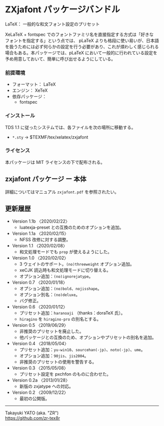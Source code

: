 ZXjafont パッケージバンドル
===========================

LaTeX： 一般的な和文フォント設定のプリセット

XeLaTeX + fontspec でのフォントファミリ名を直接指定する方式は「好きな
フォントを指定する」という点では、 pLaTeX よりも格段に使い易いが、日本語
を扱うためには必ず何らかの設定を行う必要があり、これが煩わしく感じられる
場合もある。本パッケージでは、pLaTeX において一般的に行われている設定を
予め用意しておいて、簡単に呼び出せるようにしている。

### 前提環境

  * フォーマット： LaTeX
  * エンジン： XeTeX
  * 依存パッケージ：
      - fontspec

### インストール

TDS 1.1 に従ったシステムでは、各ファイルを次の場所に移動する。

  - `*.sty`   → $TEXMF/tex/xelatex/zxjafont

### ライセンス

本パッケージは MIT ライセンスの下で配布される。


zxjafont パッケージ ー 本体
---------------------------

詳細についてはマニュアル `zxjafont.pdf` を参照されたい。


更新履歴
--------

  * Version 1.1b 〈2020/02/22〉
      - luatexja-preset との互換のためのオプションを追加。
  * Version 1.1a 〈2020/02/15〉
      - NFSS 改修に対する調整。
  * Version 1.1  〈2020/02/08〉
      - 和文処理モードでも `prop` が使えるようにした。
  * Version 1.0  〈2020/02/02〉
      - 3 ウェイトのサポート。`(no)threeweight` オプション追加。
      - xeCJK 読込時も和文処理モードに切り替える。
      - オプション追加：`(no)ignorejatype`。
  * Version 0.7  〈2020/01/18〉
      - オプション追加：`(no)bold`、`nojisshape`。
      - オプション別名：`(no)deluxe`。
      - バグ修正。
  * Version 0.6  〈2020/01/12〉
      - プリセット追加：`haranoaji` （thanks：doraTeX 氏）。
      - `hiragino` を `hiragino-pro` の別名とする。
  * Version 0.5  〈2019/06/29〉
      - 非推奨のプリセットを廃止した。
      - 他パッケージとの互換のため、オプションやプリセットの別名を追加。
  * Version 0.4  〈2018/05/04〉
      - プリセット追加：`yu-win10`、`sourcehan(-jp)`、`noto(-jp)`、`ume`。
      - オプション追加：`90jis`、`jis2004`。
      - 非推奨のプリセットの使用を警告する。
  * Version 0.3  〈2015/05/08〉
      - プリセット設定を pxchfon のものに合わせた。
  * Version 0.2a 〈2013/01/28〉
      - 新版の zxjatype への対応。
  * Version 0.2  〈2009/12/22〉
      - 最初の公開版。

--------------------
Takayuki YATO (aka. "ZR")  
https://github.com/zr-tex8r

